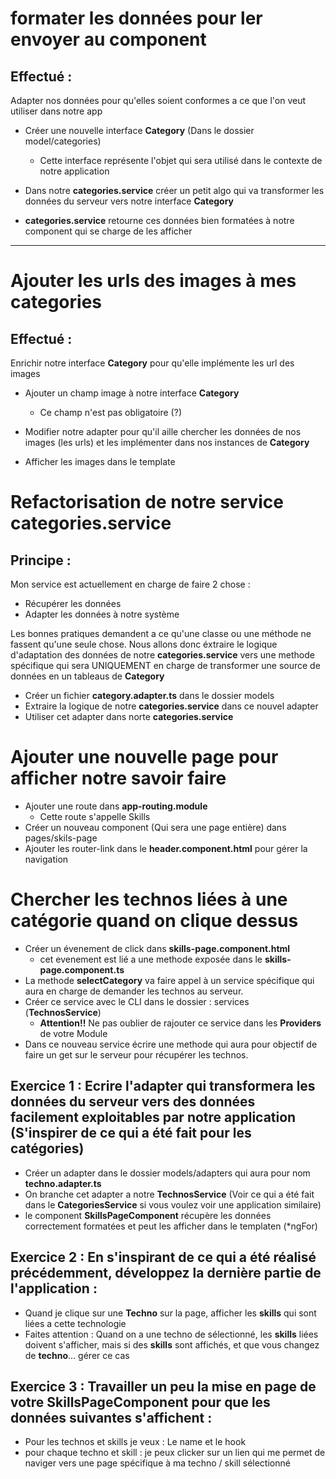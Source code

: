 # formater les données pour ler envoyer au component

## Effectué :

Adapter nos données pour qu'elles soient conformes a ce que l'on veut utiliser dans notre app

- Créer une nouvelle interface **Category** (Dans le dossier model/categories)

  - Cette interface représente l'objet qui sera utilisé dans le contexte de notre application

- Dans notre **categories.service** créer un petit algo qui va transformer les données du serveur vers
  notre interface **Category**

- **categories.service** retourne ces données bien formatées à notre component qui se charge de les
  afficher

---

# Ajouter les urls des images à mes categories

## Effectué :

Enrichir notre interface **Category** pour qu'elle implémente les url des images

- Ajouter un champ image à notre interface **Category**

  - Ce champ n'est pas obligatoire (?)

- Modifier notre adapter pour qu'il aille chercher les données de nos images (les urls) et les implémenter dans
  nos instances de **Category**

- Afficher les images dans le template

# Refactorisation de notre service **categories.service**

## Principe :

Mon service est actuellement en charge de faire 2 chose :

- Récupérer les données
- Adapter les données à notre système

Les bonnes pratiques demandent a ce qu'une classe ou une méthode ne fassent qu'une seule chose.
Nous allons donc éxtraire le logique d'adaptation des données de notre **categories.service** vers une methode spécifique qui sera UNIQUEMENT en charge de transformer une source de données en un tableaus de **Category**

- Créer un fichier **category.adapter.ts** dans le dossier models
- Extraire la logique de notre **categories.service** dans ce nouvel adapter
- Utiliser cet adapter dans norte **categories.service**

# Ajouter une nouvelle page pour afficher notre savoir faire

- Ajouter une route dans **app-routing.module**
  - Cette route s'appelle Skills
- Créer un nouveau component (Qui sera une page entière) dans pages/skils-page
- Ajouter les router-link dans le **header.component.html** pour gérer la navigation

# Chercher les technos liées à une catégorie quand on clique dessus

- Créer un évenement de click dans **skills-page.component.html**
  - cet evenement est lié a une methode exposée dans le **skills-page.component.ts**
- La methode **selectCategory** va faire appel à un service spécifique qui aura en charge de demander les
  technos au serveur.
- Créer ce service avec le CLI dans le dossier : services (**TechnosService**)
  - **Attention!!** Ne pas oublier de rajouter ce service dans les **Providers** de votre Module
- Dans ce nouveau service écrire une methode qui aura pour objectif de faire un get sur le serveur pour récupérer les technos.

## Exercice 1 : Ecrire l'adapter qui transformera les données du serveur vers des données facilement exploitables par notre application (S'inspirer de ce qui a été fait pour les catégories)

- Créer un adapter dans le dossier models/adapters qui aura pour nom **techno.adapter.ts**
- On branche cet adapter a notre **TechnosService** (Voir ce qui a été fait dans le **CategoriesService** si vous voulez voir une application similaire)
- le component **SkillsPageComponent** récupère les données correctement formatées et peut les afficher dans le templaten (\*ngFor)

## Exercice 2 : En s'inspirant de ce qui a été réalisé précédemment, développez la dernière partie de l'application :

- Quand je clique sur une **Techno** sur la page, afficher les **skills** qui sont liées a cette technologie
- Faites attention : Quand on a une techno de sélectionné, les **skills** liées doivent s'afficher, mais si des **skills** sont affichés, et que vous changez de **techno**... gérer ce cas

## Exercice 3 : Travailler un peu la mise en page de votre **SkillsPageComponent** pour que les données suivantes s'affichent :

- Pour les technos et skills je veux : Le name et le hook
- pour chaque techno et skill : je peux clicker sur un lien qui me permet de naviger vers une page spécifique à ma techno / skill sélectionné
